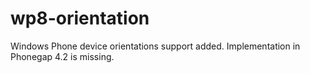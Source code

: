 # wp8-orientation
Windows Phone device orientations support added. Implementation in Phonegap 4.2 is missing.
